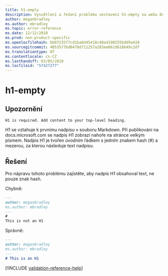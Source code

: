 ```yaml
---
title: h1-empty
description: Vysvětlení a řešení problému sestavení h1-empty na webu Docs
author: meganbradley
ms.author: mbradley
ms.topic: error-reference
ms.date: 12/12/2018
ms.prod: non-product-specific
ms.openlocfilehash: bb07235f7cd1ba6d45418c48a4190255bdd9a428
ms.sourcegitcommit: 4053577bd0478d711257a283ee661d618b49c2df
ms.translationtype: HT
ms.contentlocale: cs-CZ
ms.lasthandoff: 03/05/2019
ms.locfileid: "57427277"
---
```

# <a name="h1-empty"></a>h1-empty

## <a name="warning"></a>Upozornění

`H1 is required. Add content to your top-level heading.`

H1 se vztahuje k prvnímu nadpisu v souboru Markdown. Při publikování na docs.microsoft.com se nadpis H1 zobrazí nahoře na stránce velkým písmem. Nadpis H1 je tvořen úvodním řádkem s jedním znakem hash (#) a mezerou, za kterou následuje text nadpisu.

## <a name="resolution"></a>Řešení

Pro nápravu tohoto problému zajistěte, aby nadpis H1 obsahoval text, ne pouze znak hash.

Chybně:

```markdown
---
author: meganbradley
ms.author: mbradley
---
#
This is not an H1
```

Správně:

```markdown
---
author: meganbradley
ms.author: mbradley
---
# This is an H1
```

<!--make sure to add this file to your includes folder and verify the path-->
[!INCLUDE [validation-reference-help](includes/validation-reference-help.md)]